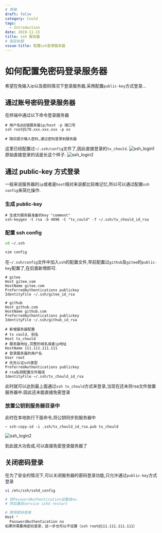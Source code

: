```yaml
---
# 草稿
draft: false
category: Could
tags:
  - Introduction
date: 2019-11-15
title: ssh 服务器
# 固定标题
vssue-title: 配置ssh登录服务器
---
```

# 如何配置免密码登录服务器
希望在免输入ip以及密码情况下登录服务器,采用配置` public-key `方式登录...

## 通过账号密码登录服务器
在终端中通过以下命令登录服务器
```bash{2}
# 用户名@远端服务器ip/host -p 端口号
ssh root@170.xxx.xxx.xxx -p xx

# 随后提示输入密码,通过密码登录到服务器
```
这里已经配置过` ~/.ssh/config `文件了,因此直接登录的` tx_chould `.
![ssh_login1](~@img/devOps/2019-11-15-chould01.png)
原始直接登录的话是长这个样子.
![ssh_login2](~@img/devOps/2019-11-15-chould02.png)

## 通过 public-key 方式登录
一般来说服务器的` ip `或者是` host `相对来说都比较难记忆,所以可以通过配置` ssh config `来简化操作.

### 生成 public-key

```bash{2}
# 生成为服务器准备的key "comment"
ssh-keygen -t rsa -b 4096 -C "tx_could" -f ~/.ssh/tx_chould_id_rsa
```

### 配置 ssh config

```bash
cd ~/.ssh

vim config
```

在` ~/.ssh/config `文件中加入` ssh `的配置文件,早前配置过` github `及` gitee `的` public-key `配置了,在后面新增即可.

```bash{13-23}
# gitee
Host gitee.com
HostName gitee.com
PreferredAuthentications publickey
IdentityFile ~/.ssh/gitee_id_rsa

# github
Host github.com
HostName github.com
PreferredAuthentications publickey
IdentityFile ~/.ssh/github_id_rsa

# 新增服务器配置
# tx could, 别名
Host tx_chould
# 服务器地址,完整的域名或者ip地址
HostName 111.111.111.111
# 登录服务器的用户名
User root
# 优先认证ssh类型
PreferredAuthentications publickey
# rsa私钥配置文件路径
IdentityFile ~/.ssh/tx_chould_id_rsa
```

此时就可以达到最上面通过` ssh tx_chould `方式来登录,当现在还未将rsa文件放置服务器中.因此还未能直接免密登录

### 放置公钥到服务器目录中

此时在本地执行下面命令,将公钥同步到服务器中
```bash{1}
~ ssh-copy-id -i .ssh/tx_chould_id_rsa.pub tx_chould
```
![ssh_login2](~@img/devOps/2019-11-15-chould03.png)

到此就大功告成,可以直接免密登录服务器了

## 关闭密码登录
在为了安全的情况下,可以关闭服务器的密码登录功能,只允许通过` public-key `方式登录

```bash
vi /etc/ssh/sshd_config

# 将PasswordAuthentication设置成no，
# 然后重启service sshd restart

# 禁用密码登录
Host *
  PasswordAuthentication no
如果你需要用密码登录，这一步也可以不设置（ssh root@111.111.111.111）
```